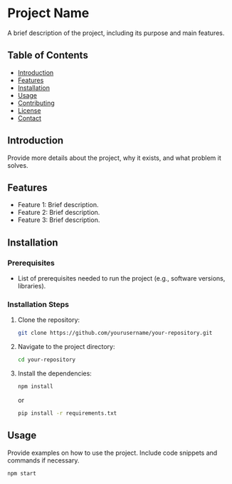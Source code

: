 # Project Name

A brief description of the project, including its purpose and main features.

## Table of Contents

- [Introduction](#introduction)
- [Features](#features)
- [Installation](#installation)
- [Usage](#usage)
- [Contributing](#contributing)
- [License](#license)
- [Contact](#contact)

## Introduction

Provide more details about the project, why it exists, and what problem it solves.

## Features

- Feature 1: Brief description.
- Feature 2: Brief description.
- Feature 3: Brief description.

## Installation

### Prerequisites

- List of prerequisites needed to run the project (e.g., software versions, libraries).

### Installation Steps

1. Clone the repository:
    ```bash
    git clone https://github.com/yourusername/your-repository.git
    ```
2. Navigate to the project directory:
    ```bash
    cd your-repository
    ```
3. Install the dependencies:
    ```bash
    npm install
    ```
    or
    ```bash
    pip install -r requirements.txt
    ```

## Usage

Provide examples on how to use the project. Include code snippets and commands if necessary.

```bash
npm start
